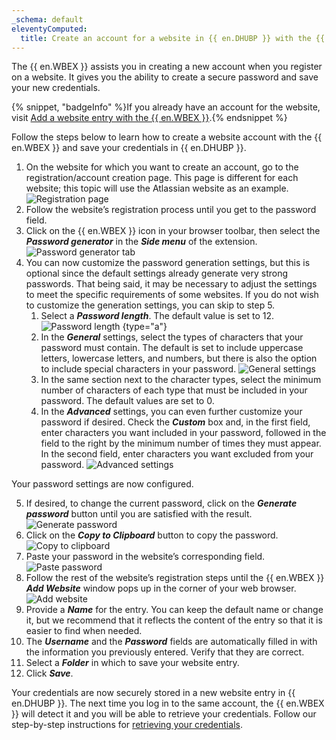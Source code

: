 ```yaml
---
_schema: default
eleventyComputed:
  title: Create an account for a website in {{ en.DHUBP }} with the {{ en.WBEX }}
---
```

The {{ en.WBEX }} assists you in creating a new account when you register on a website. It gives you the ability to create a secure password and save your new credentials.

{% snippet, "badgeInfo" %}If you already have an account for the website, visit [Add a website entry with the {{ en.WBEX }}](/workspace/workspace-browser-extension/hub-personal/using-workspace-browser-extension/add-website-hub-personal-workspace-browser-extension/).{% endsnippet %}

Follow the steps below to learn how to create a website account with the {{ en.WBEX }} and save your credentials in {{ en.DHUBP }}.

1. On the website for which you want to create an account, go to the registration/account creation page. This page is different for each website; this topic will use the Atlassian website as an example. ![Registration page](https://cdnweb.devolutions.net/docs/WEBX4020_2024_2.png "Registration page")
2. Follow the website’s registration process until you get to the password field.
3. Click on the {{ en.WBEX }} icon in your browser toolbar, then select the ***Password generator*** in the ***Side menu*** of the extension. ![Password generator tab](https://cdnweb.devolutions.net/docs/WEBX4136_2024_2.png "Password generator tab")
4. You can now customize the password generation settings, but this is optional since the default settings already generate very strong passwords. That being said, it may be necessary to adjust the settings to meet the specific requirements of some websites. If you do not wish to customize the generation settings, you can skip to step 5.
   1. Select a ***Password length***. The default value is set to 12. ![Password length](https://cdnweb.devolutions.net/docs/WEBX4137_2024_2.png "Password length") \{type="a"\}
   2. In the ***General*** settings, select the types of characters that your password must contain. The default is set to include uppercase letters, lowercase letters, and numbers, but there is also the option to include special characters in your password. ![General settings](https://cdnweb.devolutions.net/docs/WEBX4138_2024_2.png "General settings")
   3. In the same section next to the character types, select the minimum number of characters of each type that must be included in your password. The default values are set to 0.
   4. In the ***Advanced*** settings, you can even further customize your password if desired. Check the ***Custom*** box and, in the first field, enter characters you want included in your password, followed in the field to the right by the minimum number of times they must appear. In the second field, enter characters you want excluded from your password. ![Advanced settings](https://cdnweb.devolutions.net/docs/WEBX4139_2024_2.png "Advanced settings")

Your password settings are now configured.

5. If desired, to change the current password, click on the ***Generate password*** button until you are satisfied with the result. ![Generate password](https://cdnweb.devolutions.net/docs/WEBX4140_2024_2.png "Generate password")
6. Click on the ***Copy to Clipboard*** button to copy the password. ![Copy to clipboard](https://cdnweb.devolutions.net/docs/WEBX4141_2024_2.png "Copy to clipboard")
7. Paste your password in the website’s corresponding field. ![Paste password](https://cdnweb.devolutions.net/docs/WEBX4039_2024_2.png "Paste password")
8. Follow the rest of the website’s registration steps until the {{ en.WBEX }} ***Add Website*** window pops up in the corner of your web browser. ![Add website](https://cdnweb.devolutions.net/docs/WEBX4106_2024_2.png "Add website")
9. Provide a ***Name*** for the entry. You can keep the default name or change it, but we recommend that it reflects the content of the entry so that it is easier to find when needed.
10. The ***Username*** and the ***Password*** fields are automatically filled in with the information you previously entered. Verify that they are correct.
11. Select a ***Folder*** in which to save your website entry.
12. Click ***Save***.

Your credentials are now securely stored in a new website entry in {{ en.DHUBP }}. The next time you log in to the same account, the {{ en.WBEX }} will detect it and you will be able to retrieve your credentials. Follow our step-by-step instructions for [retrieving your credentials](/workspace/workspace-browser-extension/hub-personal/using-workspace-browser-extension/retrieve-credentials-hub-personal/).